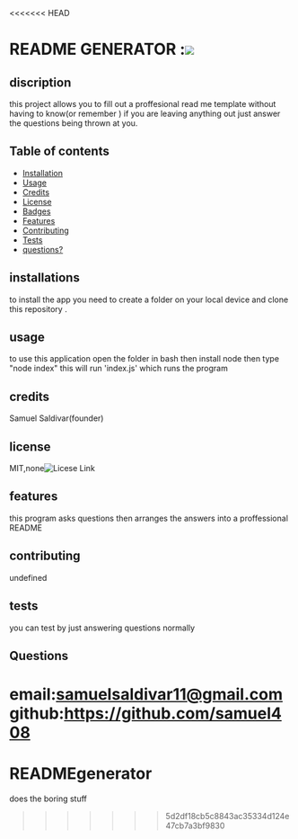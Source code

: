 <<<<<<< HEAD
# README GENERATOR :![](https://img.shields.io/badge/license-MIT,none-green)

   
## discription 
  this project allows you to fill out a proffesional read me template without having to know(or remember ) if you are leaving anything out  just answer the questions being thrown at you.

## Table of contents 

* [Installation](#installation)
* [Usage](#usage)
* [Credits](#credits)
* [License](#license)
* [Badges](#badges)
* [Features](#features)
* [Contributing](#contributing)
* [Tests](#tests)
* [questions?](#questions?)


## installations 
to install the app you need to create a folder on your local device  and clone this repository . 
## usage
 to use this application open the folder in bash then install node then type "node index" this will run 'index.js' which runs the program

## credits 
 Samuel Saldivar(founder)

## license
 MIT,none![Licese Link](https://opensource.org/licenses/MIT,none)


## features
this program asks questions then arranges the answers into a proffessional README

## contributing 
undefined

## tests
you can test by just answering questions normally
 
## Questions
email:samuelsaldivar11@gmail.com
github:https://github.com/samuel408
=======
# READMEgenerator
does the boring stuff
>>>>>>> 5d2df18cb5c8843ac35334d124e47cb7a3bf9830
